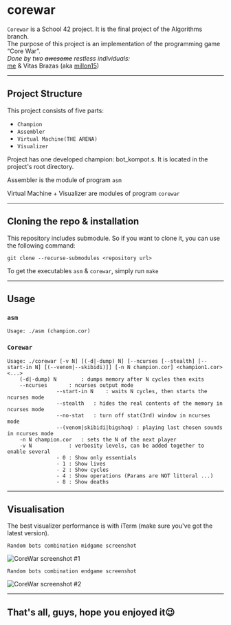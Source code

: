 # corewar

```Corewar``` is a School 42 project. It is the final project of the Algorithms branch.  
The purpose of this project is an implementation of the programming game “Core War”.  
_Done by two ~~awesome~~ restless individuals:_  
[me](https://github.com/ArtemisKS) & Vitas Brazas (aka [millon15](https://github.com/millon15))

---

## Project Structure

This project consists of five parts:

- ```Champion```
- ```Assembler```
- ```Virtual Machine(THE ARENA)```
- ```Visualizer```

Project has one developed champion: bot_kompot.s. It is located in the project's root directory.

Assembler is the module of program `asm`

Virtual Machine + Visualizer are modules of program `corewar`

---

## Cloning the repo & installation

This repository includes submodule. So if you want to clone it, you can use the following command:

```git clone --recurse-submodules <repository url>```

To get the executables `asm` & `corewar`, simply run ```make```

---

## Usage

### `asm`

```
Usage: ./asm (champion.cor)
```

### `Corewar`

```
Usage: ./corewar [-v N] [(-d|-dump) N] [--ncurses [--stealth] [--start-in N] [(--venom|--skibidi)]] [-n N champion.cor] <champion1.cor> <...>
	(-d|-dump) N		: dumps memory after N cycles then exits
	--ncurses		: ncurses output mode
				--start-in N	: waits N cycles, then starts the ncurses mode
				--stealth	: hides the real contents of the memory in ncurses mode
				--no-stat	: turn off stat(3rd) window in ncurses mode
				--(venom|skibidi|bigshaq) : playing last chosen sounds in ncurses mode
	-n N champion.cor	: sets the N of the next player
	-v N			: verbosity levels, can be added together to enable several
				- 0	: Show only essentials
				- 1	: Show lives
				- 2	: Show cycles
				- 4	: Show operations (Params are NOT litteral ...)
				- 8	: Show deaths
```

---

## Visualisation

The best visualizer performance is with iTerm (make sure you've got the latest version).

```Random bots combination midgame screenshot```

![CoreWar screenshot #1](/images/CoreScreen.png)


```Random bots combination endgame screenshot```

![CoreWar screenshot #2](/images/CoreScreenFinal.png)

---

## That's all, guys, hope you enjoyed it😉
